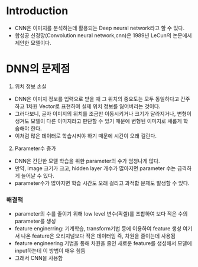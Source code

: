 # Introduction
- CNN은 이미지를 분석하는데 활용되는 Deep neural network라고 할 수 있다.
- 합성공 신경망(Convolution neural network,cnn)은 1989년 LeCun의 논문에서 제안한 모델이다. 

# DNN의 문제점
1. 위치 정보 손실
- DNN은 이미지 정보를 입력으로 받을 때 그 위치의 중요도는 모두 동일하다고 간주하고 1차원 Vector로 표현하여 실제 위치 정보를 잃어버리는 것이다.
- 그러다보니, 글자 이미지의 위치를 조금만 이동시키거나 크기가 달라지거나, 변형이 생겨도 모델이 다른 이미지라고 판단할 수 있기 때문에 변형된 이미지로 새롭게 학습해야 한다.
- 이처럼 많은 데이터로 학습시켜야 하기 때문에 시간이 오래 걸린다.
2. Parameter수 증가
- DNN은 간단한 모델 학습을 위한 parameter의 수가 엄청나게 많다.
- 만약, image 크기가 크고, hidden layer 개수가 많아지면 parameter 수는 급격하게 늘어날 수 있다.
- parameter수가 많아지면 학습 시간도 오래 걸리고 과적합 문제도 발생할 수 있다.
### 해결책
- parameter의 수를 줄이기 위해 low level 변수(픽셀)를 조합하여 보다 적은 수의 parameter를 생성
- feature enginerring: 기계학습, transform기법 등에 이용하여 feature 생성
                       여기서 나온 feature은 오리지널보다 적은 데이터임 즉, 차원을 줄이는데 사용됨
- feature engineering 기법을 통해 차원을 줄인 새로운 feature를 생성해서 모델에 input하는데 이 방법이 매우 힘듬
- 그래서 CNN을 사용함

